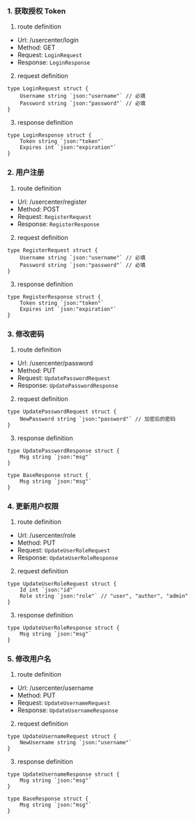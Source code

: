 ### 1. 获取授权 Token

1. route definition

- Url: /usercenter/login
- Method: GET
- Request: `LoginRequest`
- Response: `LoginResponse`

2. request definition



```golang
type LoginRequest struct {
	Username string `json:"username"` // 必填
	Password string `json:"password"` // 必填
}
```


3. response definition



```golang
type LoginResponse struct {
	Token string `json:"token"`
	Expires int `json:"expiration"`
}
```

### 2. 用户注册

1. route definition

- Url: /usercenter/register
- Method: POST
- Request: `RegisterRequest`
- Response: `RegisterResponse`

2. request definition



```golang
type RegisterRequest struct {
	Username string `json:"username"` // 必填
	Password string `json:"password"` // 必填
}
```


3. response definition



```golang
type RegisterResponse struct {
	Token string `json:"token"`
	Expires int `json:"expiration"`
}
```

### 3. 修改密码

1. route definition

- Url: /usercenter/password
- Method: PUT
- Request: `UpdatePasswordRequest`
- Response: `UpdatePasswordResponse`

2. request definition



```golang
type UpdatePasswordRequest struct {
	NewPassword string `json:"password"` // 加密后的密码
}
```


3. response definition



```golang
type UpdatePasswordResponse struct {
	Msg string `json:"msg"`
}

type BaseResponse struct {
	Msg string `json:"msg"`
}
```

### 4. 更新用户权限

1. route definition

- Url: /usercenter/role
- Method: PUT
- Request: `UpdateUserRoleRequest`
- Response: `UpdateUserRoleResponse`

2. request definition



```golang
type UpdateUserRoleRequest struct {
	Id int `json:"id"`
	Role string `json:"role"` // "user", "author", "admin"
}
```


3. response definition



```golang
type UpdateUserRoleResponse struct {
	Msg string `json:"msg"`
}
```

### 5. 修改用户名

1. route definition

- Url: /usercenter/username
- Method: PUT
- Request: `UpdateUsernameRequest`
- Response: `UpdateUsernameResponse`

2. request definition



```golang
type UpdateUsernameRequest struct {
	NewUsername string `json:"username"`
}
```


3. response definition



```golang
type UpdateUsernameResponse struct {
	Msg string `json:"msg"`
}

type BaseResponse struct {
	Msg string `json:"msg"`
}
```

